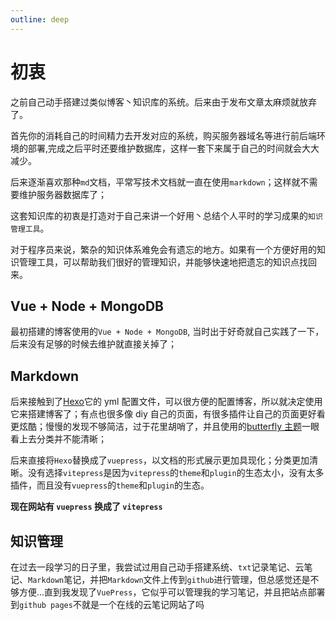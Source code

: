 ```yaml
---
outline: deep
---
```


# 初衷

之前自己动手搭建过类似博客丶知识库的系统。后来由于发布文章太麻烦就放弃了。

首先你的消耗自己的时间精力去开发对应的系统，购买服务器域名等进行前后端环境的部署,完成之后平时还要维护数据库，这样一套下来属于自己的时间就会大大减少。

后来逐渐喜欢那种`md`文档，平常写技术文档就一直在使用`markdown`；这样就不需要维护服务器数据库了；

这套知识库的初衷是打造对于自己来讲一个好用丶总结个人平时的学习成果的`知识管理工具`。

对于程序员来说，繁杂的知识体系难免会有遗忘的地方。如果有一个方便好用的知识管理工具，可以帮助我们很好的管理知识，并能够快速地把遗忘的知识点找回来。

## Vue + Node + MongoDB

最初搭建的博客使用的`Vue + Node + MongoDB`, 当时出于好奇就自己实践了一下，后来没有足够的时候去维护就直接关掉了；

## Markdown

后来接触到了[Hexo](https://hexo.io/zh-cn/)它的 yml 配置文件，可以很方便的配置博客，所以就决定使用它来搭建博客了；有点也很多像 diy 自己的页面，有很多插件让自己的页面更好看更炫酷；慢慢的发现不够简洁，过于花里胡哨了，并且使用的[butterfly 主题](https://butterfly.js.org/)一眼看上去分类并不能清晰；

后来直接将`Hexo`替换成了`vuepress`，以文档的形式展示更加具现化；分类更加清晰。没有选择`vitepress`是因为`vitepress`的`theme`和`plugin`的生态太小，没有太多插件，而且没有`vuepress`的`theme`和`plugin`的生态。

**现在网站有 `vuepress` 换成了 `vitepress`**

## 知识管理

在过去一段学习的日子里，我尝试过用自己动手搭建系统、`txt`记录笔记、云笔记、`Markdown`笔记，并把`Markdown`文件上传到`github`进行管理，但总感觉还是不够方便...直到我发现了`VuePress`，它似乎可以管理我的学习笔记，并且把站点部署到`github pages`不就是一个在线的云笔记网站了吗
